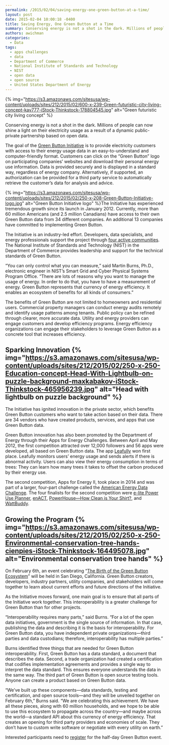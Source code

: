 ```yaml
---
permalink: /2015/02/04/saving-energy-one-green-button-at-a-time/
layout: post
date: 2015-02-04 10:00:18 -0400
title: Saving Energy, One Green Button at a Time
summary: Conserving energy is not a shot in the dark. Millions of people can now shine a light on their electricity usage as a result of a dynamic public-private partnership based on open data. The goal of the Green Button Initiative is to provide electricity customers with access to their energy usage data in an easy-to-understand
authors: awichman
categories:
  - Data
tags:
  - apps challenges
  - data
  - Department of Commerce
  - National Institute of Standards and Technology
  - NIST
  - open data
  - open source
  - United States Department of Energy
---
```


{% img="https://s3.amazonaws.com/sitesusa/wp-content/uploads/sites/212/2015/02/600-x-239-Green-futuristic-city-living-concept-kav777-iStock-Thinkstock-178804545.jpg" alt="Green futuristic city living concept" %} 

Conserving energy is not a shot in the dark. Millions of people can now shine a light on their electricity usage as a result of a dynamic public-private partnership based on open data.

The goal of the [Green Button Initiative](http://www.greenbuttondata.org/) is to provide electricity customers with access to their energy usage data in an easy-to-understand and computer-friendly format. Customers can click on the &#8220;Green Button&#8221; logo on participating companies’ websites and download their personal energy use information. Data is provided securely and is displayed in a standard way, regardless of energy company. Alternatively, if supported, an authorization can be provided for a third party service to automatically retrieve the customer’s data for analysis and advice.

{% img="https://s3.amazonaws.com/sitesusa/wp-content/uploads/sites/212/2015/02/250-x-208-Green-Button-Initiative-logo.jpg" alt="Green Button Initiative logo" %}The Initiative has experienced tremendous growth since its launch in January 2012. Currently, more than 60 million Americans (and 2.5 million Canadians) have access to their own Green Button data from 34 different companies. An additional 13 companies have committed to implementing Green Button.

The Initiative is an industry-led effort. Developers, data specialists, and energy professionals support the project through [four active communities](http://www.greenbuttondata.org/community/). The National Institute of Standards and Technology (NIST) in the Department of Commerce provides leadership and support for the technical standards of Green Button.

&#8220;You can only control what you can measure,&#8221; said Martin Burns, Ph.D., electronic engineer in NIST’s Smart Grid and Cyber Physical Systems Program Office. &#8220;There are lots of reasons why you want to manage the usage of energy. In order to do that, you have to have a measurement of energy. Green Button represents that currency of energy efficiency. It enables an ecosystem of benefits for all kinds of consumers.&#8221;

The benefits of Green Button are not limited to homeowners and residential users. Commercial property managers can conduct energy audits remotely and identify usage patterns among tenants. Public policy can be refined through clearer, more accurate data. Utility and energy providers can engage customers and develop efficiency programs. Energy efficiency organizations can engage their stakeholders to leverage Green Button as a concrete tool that increases efficiency.

## Sparking Innovation {% img="https://s3.amazonaws.com/sitesusa/wp-content/uploads/sites/212/2015/02/250-x-250-Education-concept-Head-With-Lightbulb-on-puzzle-background-maxkabakov-iStock-Thinkstock-465956239.jpg" alt="Head with lightbulb on puzzle background" %} 

The Initiative has ignited innovation in the private sector, which benefits Green Button customers who want to take action based on their data. There are 34 vendors who have created products, services, and apps that use Green Button data.

Green Button innovation has also been promoted by the Department of Energy through their Apps for Energy Challenges. Between April and May 2012, the first competition attracted over 12,000 followers and 56 apps were developed, all based on Green Button data. The app [Leafully](https://leafully.com/) won first place. Leafully monitors users’ energy usage and sends alerts if there is abnormal activity. Users can also view their energy consumption in terms of trees: They can learn how many trees it takes to offset the carbon produced by their energy use.

The second competition, Apps for Energy II, took place in 2014 and was part of a larger, four-part challenge called the [American Energy Data Challenge](http://energychallenge.energy.gov/). The four finalists for the second competition were [e-lite Power Use Planner](http://energychallenge.energy.gov/a/dtd/e-Lite-Power-Use-Planner-with-Green-Button-Usage-Data/52973-26122), [enACT](http://energychallenge.energy.gov/a/dtd/ENACT/44360-26122), [PowerHouse—How Clean is Your Shirt?](http://energychallenge.energy.gov/a/dtd/PowerHouse-How-Clean-is-Your-Shirt/53038-26122), and [WattBuddy](http://energychallenge.energy.gov/a/dtd/WattBuddy/53024-26122).

## Growing the Program {% img="https://s3.amazonaws.com/sitesusa/wp-content/uploads/sites/212/2015/02/250-x-250-Environmental-conservation-tree-hands-cienpies-iStock-Thinkstock-164495078.jpg" alt="Environmental conservation tree hands" %} 

On February 6th, an event celebrating &#8220;[The Birth of the Green Button Ecosystem](https://www.greenbiz.com/event/2015/02/06/birth-green-button-ecosystem)&#8221; will be held in San Diego, California. Green Button creators, developers, industry partners, utility companies, and stakeholders will come together to learn about current efforts and future directions of the Initiative.

As the Initiative moves forward, one main goal is to ensure that all parts of the Initiative work together. This interoperability is a greater challenge for Green Button than for other projects.

&#8220;Interoperability requires many parts,&#8221; said Burns. &#8220;For a lot of the open data initiatives, government is the single source of information. In that case, publishing the data and describing it is the basis for interoperability. For Green Button data, you have independent private organizations—third parties and data custodians; therefore, interoperability has multiple parties.&#8221;

Burns identified three things that are needed for Green Button interoperability. First, Green Button has a data standard, a document that describes the data. Second, a trade organization had created a certification that codifies implementation agreements and provides a single way to interpret the data standard. This ensures everyone understands the data in the same way. The third part of Green Button is open source testing tools. Anyone can create a product based on Green Button data.

&#8220;We’ve built up these components—data standards, testing and certification, and open source tools—and they will be unveiled together on February 6th,&#8221; Burns said. &#8220;We are celebrating this achievement. We have all these pieces, along with 60 million households, and we hope to be able to use this ecosystem to propagate across the country—and maybe across the world—a standard API about this currency of energy efficiency. That creates an opening for third party providers and economies of scale. They don’t have to custom write software or negotiate with every utility on earth.&#8221;

Interested participants need to [register](https://www.eventbrite.com/e/the-birth-of-the-green-button-ecosystem-registration-15034763382) for the half-day Green Button event.